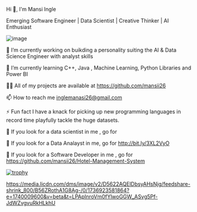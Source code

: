 


Hi 👋, I'm Mansi Ingle

<!--
**mansii26/mansii26** is a ✨ _special_ ✨ repository because its `README.md` (this file) appears on your GitHub profile.

Here are some ideas to get you started:

- 🔭 I’m currently working on ...
- 🌱 I’m currently learning ...
- 👯 I’m looking to collaborate on ...
- 🤔 I’m looking for help with ...
- 💬 Ask me about ...
- 📫 How to reach me: ...
- 😄 Pronouns: ...
- ⚡ Fun fact: ...
-->

Emerging Software Engineer | Data Scientist  | Creative Thinker | AI Enthusiast

![image](https://github.com/user-attachments/assets/42cb01fa-741b-489a-8d63-30cce3abf712)



🔭 I’m currently working on buikding a personality suiting the AI & Data Science Engineer with analyst skills

🌱 I’m currently learning C++, Java , Machine Learning, Python Libraries and Power BI

👨‍💻 All of my projects are available at  https://github.com/mansii26

📫 How to reach me inglemanasi26@gmail.com

⚡ Fun fact I have a knack for picking up new programming languages in record time playfully tackle the huge datasets.

🤔 If you look for a data scientist in me , go for

🤔  If you look for a Data Analayst in me, go for http://bit.ly/3XL2VyO
  
🤔 If you look for a Software Developer in me , go for  https://github.com/mansii26/Hotel-Management-System



[![trophy](https://github-profile-trophy.vercel.app/?username=ryo-ma)](https://github.com/ryo-ma/github-profile-trophy)





https://media.licdn.com/dms/image/v2/D5622AQElDbsyAHsNjg/feedshare-shrink_800/B56ZRothA1G8Ag-/0/1736923581864?e=1740009600&v=beta&t=LPApInroVm0fYlwoGGW_ASvg5Pf-JdWZvgvuRkHLkhU



